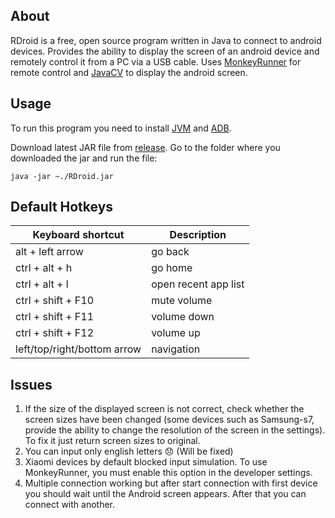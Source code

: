 ## About

RDroid is a free, open source program written in Java to connect to android devices. Provides the ability to display the screen of an android device and remotely control it from a PC via a USB cable. Uses [MonkeyRunner](https://developer.android.com/studio/test/monkeyrunner/) for remote control and [JavaCV](https://github.com/bytedeco/javacv) to display the android screen.

## Usage

To run this program you need to install [JVM](https://www.oracle.com/technetwork/java/javase/downloads/index.html) and [ADB](https://developer.android.com/studio/releases/platform-tools).

Download latest JAR file from [release](https://github.com/kirilamenski/RDroid/releases). Go to the folder where you downloaded the jar and run the file:
```shell
java -jar ~./RDroid.jar
```

## Default Hotkeys

| Keyboard shortcut  | Description |
| ------------- | ------------- |
| alt + left arrow  | go back  |
| ctrl + alt + h  | go home  |
| ctrl + alt + l  | open recent app list  |
| ctrl + shift + F10  | mute volume  |
| ctrl + shift + F11  | volume down  |
| ctrl + shift + F12  | volume up  |
| left/top/right/bottom arrow  | navigation  |


## Issues

1) If the size of the displayed screen is not correct, check whether the screen sizes have been changed (some devices such as Samsung-s7, provide the ability to change the resolution of the screen in the settings). To fix it just return screen sizes to original.
2) You can input only english letters :disappointed: (Will be fixed)
3) Xiaomi devices by default blocked input simulation. To use MonkeyRunner, you must enable this option in the developer settings.
4) Multiple connection working but after start connection with first device you should wait until the Android screen appears. After that you can connect with another.
